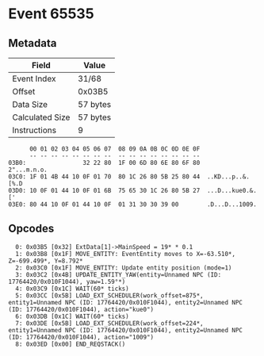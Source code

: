 # Event 65535

## Metadata

| Field           | Value    |
|-----------------|----------|
| Event Index     | 31/68    |
| Offset          | 0x03B5   |
| Data Size       | 57 bytes |
| Calculated Size | 57 bytes |
| Instructions    | 9        |

```
      00 01 02 03 04 05 06 07  08 09 0A 0B 0C 0D 0E 0F
      -- -- -- -- -- -- -- --  -- -- -- -- -- -- -- --
03B0:                32 22 80  1F 00 6D 80 6E 80 6F 80       2"...m.n.o.
03C0: 1F 01 4B 44 10 0F 01 70  80 1C 26 80 5B 25 80 44  ..KD...p..&.[%.D
03D0: 10 0F 01 44 10 0F 01 6B  75 65 30 1C 26 80 5B 27  ...D...kue0.&.['
03E0: 80 44 10 0F 01 44 10 0F  01 31 30 30 39 00        .D...D...1009.  
```

## Opcodes

```
  0: 0x03B5 [0x32] ExtData[1]->MainSpeed = 19* * 0.1
  1: 0x03B8 [0x1F] MOVE_ENTITY: EventEntity moves to X=-63.510*, Z=-699.499*, Y=8.792*
  2: 0x03C0 [0x1F] MOVE_ENTITY: Update entity position (mode=1)
  3: 0x03C2 [0x4B] UPDATE_ENTITY_YAW(entity=Unnamed NPC (ID: 17764420/0x010F1044), yaw=1.59°*)
  4: 0x03C9 [0x1C] WAIT(60* ticks)
  5: 0x03CC [0x5B] LOAD_EXT_SCHEDULER(work_offset=875*, entity1=Unnamed NPC (ID: 17764420/0x010F1044), entity2=Unnamed NPC (ID: 17764420/0x010F1044), action="kue0")
  6: 0x03DB [0x1C] WAIT(60* ticks)
  7: 0x03DE [0x5B] LOAD_EXT_SCHEDULER(work_offset=224*, entity1=Unnamed NPC (ID: 17764420/0x010F1044), entity2=Unnamed NPC (ID: 17764420/0x010F1044), action="1009")
  8: 0x03ED [0x00] END_REQSTACK()
```
